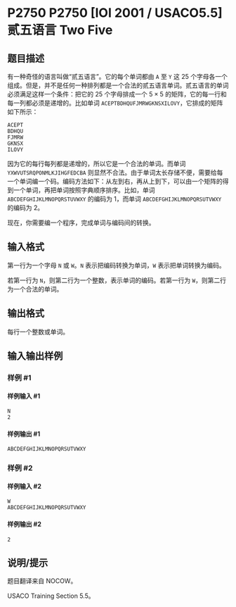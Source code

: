# P2750 P2750 [IOI 2001 / USACO5.5] 贰五语言 Two Five

## 题目描述

有一种奇怪的语言叫做“贰五语言”。它的每个单词都由 `A` 至 `Y` 这 $25$ 个字母各一个组成。但是，并不是任何一种排列都是一个合法的贰五语言单词。贰五语言的单词必须满足这样一个条件：把它的 $25$ 个字母排成一个 $5\times 5$ 的矩阵，它的每一行和每一列都必须是递增的。比如单词 `ACEPTBDHQUFJMRWGKNSXILOVY`，它排成的矩阵如下所示：
```plain
ACEPT
BDHQU
FJMRW
GKNSX
ILOVY
```

因为它的每行每列都是递增的，所以它是一个合法的单词。而单词 `YXWVUTSRQPONMLKJIHGFEDCBA` 则显然不合法。由于单词太长存储不便，需要给每一个单词编一个码。编码方法如下：从左到右，再从上到下，可以由一个矩阵的得到一个单词，再把单词按照字典顺序排序。比如，单词 `ABCDEFGHIJKLMNOPQRSTUVWXY` 的编码为 $1$，而单词 `ABCDEFGHIJKLMNOPQRSUTVWXY` 的编码为 $2$。

现在，你需要编一个程序，完成单词与编码间的转换。

## 输入格式

第一行为一个字母 `N` 或 `W`。`N` 表示把编码转换为单词，`W` 表示把单词转换为编码。

若第一行为 `N`，则第二行为一个整数，表示单词的编码。若第一行为 `W`，则第二行为一个合法的单词。

## 输出格式

每行一个整数或单词。

## 输入输出样例

### 样例 #1

#### 样例输入 #1

```
N
2
```

#### 样例输出 #1

```
ABCDEFGHIJKLMNOPQRSUTVWXY
```

### 样例 #2

#### 样例输入 #2

```
W 
ABCDEFGHIJKLMNOPQRSUTVWXY
```

#### 样例输出 #2

```
2
```

## 说明/提示

题目翻译来自 NOCOW。

USACO Training Section 5.5。
